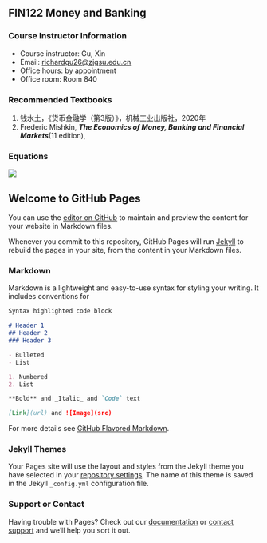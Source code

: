 ## FIN122 Money and Banking

### Course Instructor Information

-  Course instructor: Gu, Xin
-  Email: richardgu26@zjgsu.edu.cn
-  Office hours: by appointment
-  Office room: Room 840

### Recommended Textbooks
1. 钱水土，《货币金融学（第3版）》，机械工业出版社，2020年
2. Frederic Mishkin, **_The Economics of Money, Banking and Financial Markets_**(11 edition),

### Equations
<img src="https://render.githubusercontent.com/render/math?math=p(\theta\vert y) = \frac{p(y\vert\theta)p(\theta)}{\int p(y\vert\theta)p(\theta)}">

## Welcome to GitHub Pages

You can use the [editor on GitHub](https://github.com/richardgu26zh/finc3001.github.io/edit/gh-pages/index.md) to maintain and preview the content for your website in Markdown files.

Whenever you commit to this repository, GitHub Pages will run [Jekyll](https://jekyllrb.com/) to rebuild the pages in your site, from the content in your Markdown files.

### Markdown

Markdown is a lightweight and easy-to-use syntax for styling your writing. It includes conventions for

```markdown
Syntax highlighted code block

# Header 1
## Header 2
### Header 3

- Bulleted
- List

1. Numbered
2. List

**Bold** and _Italic_ and `Code` text

[Link](url) and ![Image](src)
```

For more details see [GitHub Flavored Markdown](https://guides.github.com/features/mastering-markdown/).

### Jekyll Themes

Your Pages site will use the layout and styles from the Jekyll theme you have selected in your [repository settings](https://github.com/richardgu26zh/finc3001.github.io/settings). The name of this theme is saved in the Jekyll `_config.yml` configuration file.

### Support or Contact

Having trouble with Pages? Check out our [documentation](https://docs.github.com/categories/github-pages-basics/) or [contact support](https://github.com/contact) and we’ll help you sort it out.
